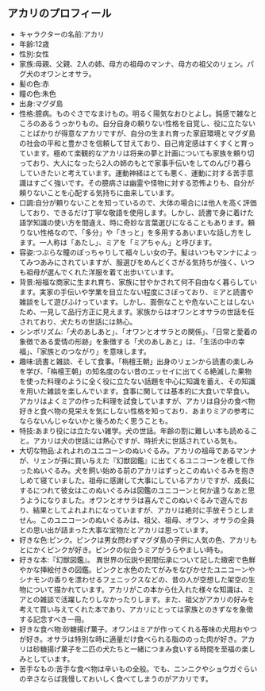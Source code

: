 ## アカリのプロフィール

* キャラクターの名前:アカリ
* 年齢:12歳
* 性別:女性
* 家族:母親、父親、2人の姉、母方の祖母のマンナ、母方の祖父のリェン。パグ犬のオワンとオサラ。
* 髪の色:赤
* 瞳の色:朱色
* 出身:マグダ島
* 性格:臆病。ものぐさでなまけもの。明るく陽気なおひとよし。鈍感で雑なところのあるうっかりもの。自分自身の頼りない性格を自覚し、役に立たないことばかりが得意なアカリですが、自分の生まれ育った家庭環境とマグダ島の社会の平和と豊かさを信頼して甘えており、自己肯定感はすくすくと育っています。極めて楽観的なアカリは将来の夢と計画についても家族を頼り切っており、大人になったら2人の姉のもとで家事手伝いをしてのんびり暮らしていきたいと考えています。運動神経はとても悪く、運動に対する苦手意識はすごく強いです。その臆病さは幽霊や怪物に対する恐怖よりも、自分が頼りないことを心配する気持ちに由来しています。
* 口調:自分が頼りないことを知っているので、大体の場合には他人を高く評価しており、できるだけ丁寧な敬語を使用します。しかし、読書で身に着けた語学知識の使い方を間違え、時に奇妙な言葉選びになることもあります。頼りない性格なので、「多分」や「きっと」を多用するあいまいな話し方をします。一人称は「あたし」、ミアを「ミアちゃん」と呼びます。
* 容姿:つぶらな瞳のぽっちゃりして福々しい女の子。髪はいつもマンナによってみつあみにされていますが、服選びをめんどくさがる気持ちが強く、いつも祖母が選んでくれた洋服を着て出歩いています。
* 背景:裕福な商家に生まれ育ち、家族に甘やかされて何不自由なく暮らしています。実家の手伝いや学業を目立たない程度にさぼっており、ミアと読書や雑談をして遊びふけっています。しかし、面倒なことや危ないことはしないため、一見して品行方正に見えます。家族からはオワンとオサラの世話を任されており、犬たちの世話には熱心。
* シンボリズム:「犬のあしあと」、「オワンとオサラとの関係」、「日常と愛着の象徴である愛情の形跡」を象徴する「犬のあしあと」は、「生活の中の幸福」、「家族とのつながり」を意味します。
* 趣味:読書と雑談、そして食事。「栴檀王朝」出身のリェンから読書の楽しみを学び、「栴檀王朝」の知名度のない昔のエッセイに出てくる絶滅した果物を使った料理のように全く役に立たない話題を中心に知識を蓄え、その知識を用いた雑談を楽しんでいます。食事に関しては基本的に大食いで早食い。アカリはよくミアの作った料理を試食していますが、アカリは自分の食べ物好きと食べ物の見栄えを気にしない性格を知っており、あまりミアの参考にならないんじゃないかと後ろめたく思うことも。
* 特技:あまり役には立たない雑学。犬の世話。年齢の割に難しい本も読めること。アカリは犬の世話には熱心ですが、時折犬に世話されている気も。
* 大切な物品:よれよれのユニコーンのぬいぐるみ。アカリの祖母であるマンナが、リェンが孫に買い与えた『幻獣図鑑』に出てくるユニコーンを模して作ったぬいぐるみ。犬を飼い始める前のアカリはずっとこのぬいぐるみを抱きしめて寝ていました。祖母に感謝して大事にしているアカリですが、成長にするにつれて彼女はこのぬいぐるみは図鑑のユニコーンと何か違うなあと思うようになりました。オワンとオサラは喜んでこのぬいぐるみで遊んでおり、結果としてよれよれになっていますが、アカリは絶対に手放そうとしません。このユニコーンのぬいぐるみは、祖父、祖母、オワン、オサラの全員との思い出が詰まった大事な宝物だとアカリは思っています。
* 好きな色:ピンク。ピンクは男女問わずマグダ島の子供に人気の色、アカリもとにかくピンクが好き。ピンクの似合うミアがうらやましい時も。
* 好きな本:『幻獣図鑑』。 異世界の伝説や民間伝承について記した緻密で色鮮やかな挿絵付きの図鑑。ピンクと水色のたてがみをなびかせたユニコーンやシナモンの香りを漂わせるフェニックスなどの、昔の人が空想した架空の生物について描かれています。アカリがこの本から仕入れた様々な知識は、ミアとの雑談で活躍したりしなかったりします。また、祖父がアカリの好みを考えて買い与えてくれた本であり、アカリにとっては家族とのきずなを象徴する記念すべき一冊。
* 好きな食べ物:砂糖揚げ菓子。オワンはミアが作ってくれる苺味の犬用おやつが好き。オサラは特別な時に適量だけ食べられる脂ののった肉が好き。アカリは砂糖揚げ菓子を二匹の犬たちと一緒につまみ食いする時間を至福の楽しみとしています。
* 苦手なもの:苦手な食べ物は辛いもの全般。でも、ニンニクやショウガぐらいの辛さならば我慢しておいしく食べてしまうのがアカリです。
